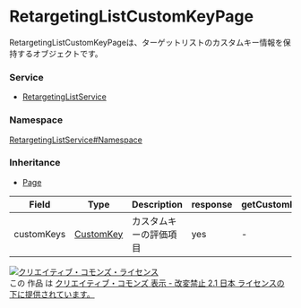 

# RetargetingListCustomKeyPage

RetargetingListCustomKeyPageは、ターゲットリストのカスタムキー情報を保持するオブジェクトです。

### Service

+ [RetargetingListService](../../services/RetargetingListService.md)

### Namespace

[RetargetingListService#Namespace](../../services/RetargetingListService.md#namespace)

### Inheritance

+ [Page](../Common/Page.md)

| Field | Type | Description | response | getCustomKey |
| ----- | ---- | ----------- | -------- | --------- |
| customKeys | [CustomKey](./CustomKey.md) | カスタムキーの評価項目 | yes | - | |

<a rel="license" href="http://creativecommons.org/licenses/by-nd/2.1/jp/"><img alt="クリエイティブ・コモンズ・ライセンス" style="border-width:0" src="https://i.creativecommons.org/l/by-nd/2.1/jp/88x31.png" /></a><br />この 作品 は <a rel="license" href="http://creativecommons.org/licenses/by-nd/2.1/jp/">クリエイティブ・コモンズ 表示 - 改変禁止 2.1 日本 ライセンスの下に提供されています。</a>
